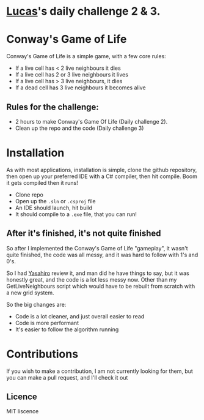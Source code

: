 # [Lucas](https://github.com/lucasstarsz)'s daily challenge 2 & 3.

# Conway's Game of Life

Conway's Game of Life is a simple game, with a few core rules:
- If a live cell has < 2 live neighbours it dies
- If a live cell has 2 or 3 live neighbours it lives
- If a live cell has > 3 live neighbours, it dies
- If a dead cell has 3 live neighbours it becomes alive

## Rules for the challenge: 
- 2 hours to make Conway's Game Of Life (Daily challenge 2).
- Clean up the repo and the code (Daily challenge 3)

# Installation
As with most applications, installation is simple, clone the github repository, then open up your preferred IDE with a C# compiler, then hit compile. Boom it gets compiled then it runs!
- Clone repo
- Open up the `.sln` or `.csproj` file
- An IDE should launch, hit build
- It should compile to a `.exe` file, that you can run!

## After it's finished, it's not quite finished

So after I implemented the Conway's Game of Life "gameplay", it wasn't quite finished, the code was all messy, and it was hard to follow with 1's and 0's.

So I had [Yasahiro](https://github.com/oliverbooth) review it, and man did he have things to say, but it was honestly great, and the code is a lot less messy now. Other than my GetLiveNeighbours script which would have to be rebuilt from scratch with a new grid system.

So the big changes are:
- Code is a lot cleaner, and just overall easier to read
- Code is more performant
- It's easier to follow the algorithm running


# Contributions
If you wish to make a contribution, I am not currently looking for them, but you can make a pull request, and I'll check it out

## Licence
MIT liscence
